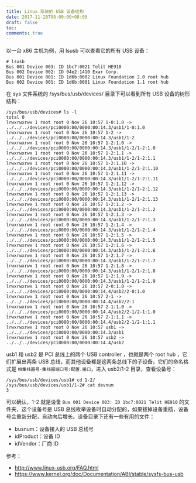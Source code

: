 ```yaml
---
title: Linux 系统的 USB 设备结构
date: 2017-11-28T08:00:00+08:00
draft: false
toc:
comments: true
---
```



以一台 x86 主机为例，用 lsusb 可以查看它的所有 USB 设备：

    # lsusb
    Bus 001 Device 003: ID 1bc7:0021 Telit HE910
    Bus 002 Device 002: ID 04e2:1410 Exar Corp. 
    Bus 001 Device 001: ID 1d6b:0002 Linux Foundation 2.0 root hub
    Bus 002 Device 001: ID 1d6b:0001 Linux Foundation 1.1 root hub

在 sys 文件系统的 /sys/bus/usb/devices/ 目录下可以看到所有 USB 设备的树形结构：

    /sys/bus/usb/devices# ls -l
    total 0
    lrwxrwxrwx 1 root root 0 Nov 26 10:57 1-0:1.0 -> ../../../devices/pci0000:00/0000:00:14.3/usb1/1-0:1.0
    lrwxrwxrwx 1 root root 0 Nov 26 10:57 1-2 -> ../../../devices/pci0000:00/0000:00:14.3/usb1/1-2
    lrwxrwxrwx 1 root root 0 Nov 26 10:57 1-2:1.0 -> ../../../devices/pci0000:00/0000:00:14.3/usb1/1-2/1-2:1.0
    lrwxrwxrwx 1 root root 0 Nov 26 10:57 1-2:1.1 -> ../../../devices/pci0000:00/0000:00:14.3/usb1/1-2/1-2:1.1
    lrwxrwxrwx 1 root root 0 Nov 26 10:57 1-2:1.10 -> ../../../devices/pci0000:00/0000:00:14.3/usb1/1-2/1-2:1.10
    lrwxrwxrwx 1 root root 0 Nov 26 10:57 1-2:1.11 -> ../../../devices/pci0000:00/0000:00:14.3/usb1/1-2/1-2:1.11
    lrwxrwxrwx 1 root root 0 Nov 26 10:57 1-2:1.12 -> ../../../devices/pci0000:00/0000:00:14.3/usb1/1-2/1-2:1.12
    lrwxrwxrwx 1 root root 0 Nov 26 10:57 1-2:1.13 -> ../../../devices/pci0000:00/0000:00:14.3/usb1/1-2/1-2:1.13
    lrwxrwxrwx 1 root root 0 Nov 26 10:57 1-2:1.2 -> ../../../devices/pci0000:00/0000:00:14.3/usb1/1-2/1-2:1.2
    lrwxrwxrwx 1 root root 0 Nov 26 10:57 1-2:1.3 -> ../../../devices/pci0000:00/0000:00:14.3/usb1/1-2/1-2:1.3
    lrwxrwxrwx 1 root root 0 Nov 26 10:57 1-2:1.4 -> ../../../devices/pci0000:00/0000:00:14.3/usb1/1-2/1-2:1.4
    lrwxrwxrwx 1 root root 0 Nov 26 10:57 1-2:1.5 -> ../../../devices/pci0000:00/0000:00:14.3/usb1/1-2/1-2:1.5
    lrwxrwxrwx 1 root root 0 Nov 26 10:57 1-2:1.6 -> ../../../devices/pci0000:00/0000:00:14.3/usb1/1-2/1-2:1.6
    lrwxrwxrwx 1 root root 0 Nov 26 10:57 1-2:1.7 -> ../../../devices/pci0000:00/0000:00:14.3/usb1/1-2/1-2:1.7
    lrwxrwxrwx 1 root root 0 Nov 26 10:57 1-2:1.8 -> ../../../devices/pci0000:00/0000:00:14.3/usb1/1-2/1-2:1.8
    lrwxrwxrwx 1 root root 0 Nov 26 10:57 1-2:1.9 -> ../../../devices/pci0000:00/0000:00:14.3/usb1/1-2/1-2:1.9
    lrwxrwxrwx 1 root root 0 Nov 26 10:57 2-0:1.0 -> ../../../devices/pci0000:00/0000:00:14.4/usb2/2-0:1.0
    lrwxrwxrwx 1 root root 0 Nov 26 10:57 2-1 -> ../../../devices/pci0000:00/0000:00:14.4/usb2/2-1
    lrwxrwxrwx 1 root root 0 Nov 26 10:57 2-1:1.0 -> ../../../devices/pci0000:00/0000:00:14.4/usb2/2-1/2-1:1.0
    lrwxrwxrwx 1 root root 0 Nov 26 10:57 2-1:1.1 -> ../../../devices/pci0000:00/0000:00:14.4/usb2/2-1/2-1:1.1
    lrwxrwxrwx 1 root root 0 Nov 26 10:57 usb1 -> ../../../devices/pci0000:00/0000:00:14.3/usb1
    lrwxrwxrwx 1 root root 0 Nov 26 10:57 usb2 -> ../../../devices/pci0000:00/0000:00:14.4/usb2

usb1 和 usb2 是 PCI 总线上的两个 USB controller ，也就是两个 root hub ，它们扩展出两条 USB 总线，而其他设备都是这两条总线下的子设备，它们的命名格式是 `根集线器号-集线器端口号:配置.接口`，进入 usb2/1-2 目录，查看设备号：

    /sys/bus/usb/devices/usb1# cd 1-2/
    /sys/bus/usb/devices/usb1/1-2# cat devnum 
    3

可以确认，1-2 就是设备 `Bus 001 Device 003: ID 1bc7:0021 Telit HE910` 的文件夹，这个设备号是 USB 总线枚举设备时自动分配的，如果拔掉设备重插，设备号会重新分配，自动向后增长。设备目录下还有一些有用的文件：

* busnum：设备接入的 USB 总线号
* idProduct：设备 ID
* idVendor：厂商 ID

参考：

* <http://www.linux-usb.org/FAQ.html>
* <https://www.kernel.org/doc/Documentation/ABI/stable/sysfs-bus-usb>
